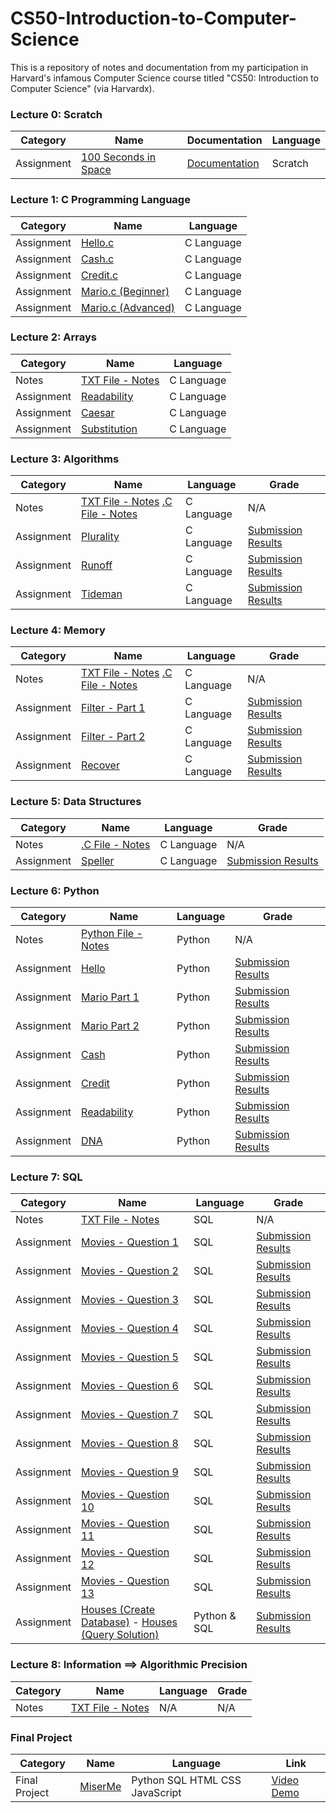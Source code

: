 # CS50-Introduction-to-Computer-Science

This is a repository of notes and documentation from my participation in Harvard's infamous Computer Science course titled "CS50: Introduction to Computer Science" (via Harvardx).

### Lecture 0: Scratch

| Category   | Name                                                                | Documentation                                                                                                                            | Language |
| ---------- | ------------------------------------------------------------------- | ---------------------------------------------------------------------------------------------------------------------------------------- | -------- |
| Assignment | [100 Seconds in Space](https://scratch.mit.edu/projects/400619243/) | [Documentation](https://github.com/kroos783/-CS50-Introduction-to-Computer-Science/tree/master/lecture_0/100%20Seconds%20in%20Space.sb3) | Scratch  |

### Lecture 1: C Programming Language

| Category   | Name                                                                                                              | Language   | 
| ---------- | ----------------------------------------------------------------------------------------------------------------- | ---------- | 
| Assignment | [Hello.c](https://github.com/kroos783/-CS50-Introduction-to-Computer-Science/tree/master/pset1/hello)             | C Language |
| Assignment | [Cash.c](https://github.com/kroos783/-CS50-Introduction-to-Computer-Science/tree/master/pset1/cash)               | C Language |
| Assignment | [Credit.c](https://github.com/kroos783/-CS50-Introduction-to-Computer-Science/tree/master/pset1/credit)           | C Language |
| Assignment | [Mario.c (Beginner)](https://github.com/kroos783/-CS50-Introduction-to-Computer-Science/tree/master/pset1/mario)  | C Language |
| Assignment | [Mario.c (Advanced)](https://github.com/kroos783/-CS50-Introduction-to-Computer-Science/tree/master/pset1/mario2) | C Language |

### Lecture 2: Arrays

| Category   | Name                                                                                                                                    | Language   |
| ---------- | --------------------------------------------------------------------------------------------------------------------------------------- | ---------- | 
| Notes      | [TXT File - Notes](https://github.com/kroos783/-CS50-Introduction-to-Computer-Science/tree/master/lecture_2/notes/lecture_2_shorts.txt) | C Language |
| Assignment | [Readability](https://github.com/kroos783/-CS50-Introduction-to-Computer-Science/tree/master/lecture_2/readability/readability.c)       | C Language |
| Assignment | [Caesar](https://github.com/kroos783/-CS50-Introduction-to-Computer-Science/tree/master/lecture_2/caesar/caesar.c)                      | C Language |
| Assignment | [Substitution](https://github.com/kroos783/-CS50-Introduction-to-Computer-Science/tree/master/lecture_2/substitution/substitution.c)    | C Language |

### Lecture 3: Algorithms

| Category   | Name                                                                                                                                                                                                                                                           | Language   | Grade                                                                                                                                                   |
| ---------- | -------------------------------------------------------------------------------------------------------------------------------------------------------------------------------------------------------------------------------------------------------------- | ---------- | ------------------------------------------------------------------------------------------------------------------------------------------------------- |
| Notes      | [TXT File - Notes](https://github.com/kroos783/-CS50-Introduction-to-Computer-Science/tree/master/lecture_3/notes/lecture_3.txt) [.C File - Notes](https://github.com/kroos783/-CS50-Introduction-to-Computer-Science/tree/master/lecture_3/notes/lecture_3.c) | C Language | N/A                                                                                                                                                     |
| Assignment | [Plurality](https://github.com/kroos783/-CS50-Introduction-to-Computer-Science/tree/master/lecture_3/plurality/plurality.c)                                                                                                                                    | C Language | [Submission Results](https://github.com/kroos783/-CS50-Introduction-to-Computer-Science/tree/master/lecture_3/results/check50_plurality/submission.jpg) |
| Assignment | [Runoff](https://github.com/kroos783/-CS50-Introduction-to-Computer-Science/tree/master/lecture_3/runoff/runoff.c)                                                                                                                                             | C Language | [Submission Results](https://github.com/kroos783/-CS50-Introduction-to-Computer-Science/tree/master/lecture_3/results/check50_runoff/submission.png)    |
| Assignment | [Tideman](https://github.com/kroos783/-CS50-Introduction-to-Computer-Science/tree/master/lecture_3/tideman/tideman.c)                                                                                                                                          | C Language | [Submission Results](https://github.com/kroos783/-CS50-Introduction-to-Computer-Science/tree/master/lecture_3/results/check50_tideman/submission.png)   |

### Lecture 4: Memory

| Category   | Name                                                                                                                                                                                                                                                           | Language   | Grade                                                                                                                                                  |
| ---------- | -------------------------------------------------------------------------------------------------------------------------------------------------------------------------------------------------------------------------------------------------------------- | ---------- | ------------------------------------------------------------------------------------------------------------------------------------------------------ |
| Notes      | [TXT File - Notes](https://github.com/kroos783/-CS50-Introduction-to-Computer-Science/tree/master/lecture_4/notes/lecture_4.txt) [.C File - Notes](https://github.com/kroos783/-CS50-Introduction-to-Computer-Science/tree/master/lecture_4/notes/lecture_4.c) | C Language | N/A                                                                                                                                                    |
| Assignment | [Filter - Part 1](https://github.com/kroos783/-CS50-Introduction-to-Computer-Science/tree/master/lecture_4/filter_part_1/helpers.c)                                                                                                                            | C Language | [Submission Results](https://github.com/kroos783/-CS50-Introduction-to-Computer-Science/tree/master/lecture_4/results/check50_filter_1/submission.png) |
| Assignment | [Filter - Part 2](https://github.com/kroos783/-CS50-Introduction-to-Computer-Science/tree/master/lecture_4/filter_part_2/helpers.c)                                                                                                                            | C Language | [Submission Results](https://github.com/kroos783/-CS50-Introduction-to-Computer-Science/tree/master/lecture_4/results/check50_filter_2/submission.png) |
| Assignment | [Recover](https://github.com/kroos783/-CS50-Introduction-to-Computer-Science/tree/master/lecture_4/recover/recover.c)                                                                                                                                          | C Language | [Submission Results](https://github.com/kroos783/-CS50-Introduction-to-Computer-Science/tree/master/lecture_4/results/check50_recover/submission.png)  |

### Lecture 5: Data Structures

| Category   | Name                                                                                                                          | Language   | Grade                                                                                                                                                 |
| ---------- | ----------------------------------------------------------------------------------------------------------------------------- | ---------- | ----------------------------------------------------------------------------------------------------------------------------------------------------- |
| Notes      | [.C File - Notes](https://github.com/kroos783/-CS50-Introduction-to-Computer-Science/tree/master/lecture_5/notes/lecture_5.c) | C Language | N/A                                                                                                                                                   |
| Assignment | [Speller](https://github.com/kroos783/-CS50-Introduction-to-Computer-Science/tree/master/lecture_5/speller/dictionary.c)      | C Language | [Submission Results](https://github.com/kroos783/-CS50-Introduction-to-Computer-Science/tree/master/lecture_5/results/check50_speller/submission.png) |

### Lecture 6: Python

| Category   | Name                                                                                                                               | Language | Grade                                                                                                                                                     |
| ---------- | ---------------------------------------------------------------------------------------------------------------------------------- | -------- | --------------------------------------------------------------------------------------------------------------------------------------------------------- |
| Notes      | [Python File - Notes](https://github.com/kroos783/-CS50-Introduction-to-Computer-Science/tree/master/lecture_6/notes/lecture_6.py) | Python   | N/A                                                                                                                                                       |
| Assignment | [Hello](https://github.com/kroos783/-CS50-Introduction-to-Computer-Science/tree/master/lecture_6/hello/hello.py)                   | Python   | [Submission Results](https://github.com/kroos783/-CS50-Introduction-to-Computer-Science/tree/master/lecture_6/results/check50_hello/submission.png)       |
| Assignment | [Mario Part 1](https://github.com/kroos783/-CS50-Introduction-to-Computer-Science/tree/master/lecture_6/mario1/mario.py)           | Python   | [Submission Results](https://github.com/kroos783/-CS50-Introduction-to-Computer-Science/tree/master/lecture_6/results/check50_mario1/submission.png)      |
| Assignment | [Mario Part 2](https://github.com/kroos783/-CS50-Introduction-to-Computer-Science/tree/master/lecture_6/mario2/mario.py)           | Python   | [Submission Results](https://github.com/kroos783/-CS50-Introduction-to-Computer-Science/tree/master/lecture_6/results/check50_mario2/submission.png)      |
| Assignment | [Cash](https://github.com/kroos783/-CS50-Introduction-to-Computer-Science/tree/master/lecture_6/cash/cash.py)                      | Python   | [Submission Results](https://github.com/kroos783/-CS50-Introduction-to-Computer-Science/tree/master/lecture_6/results/check50_cash/submission.png)        |
| Assignment | [Credit](https://github.com/kroos783/-CS50-Introduction-to-Computer-Science/tree/master/lecture_6/credit/credit.py)                | Python   | [Submission Results](https://github.com/kroos783/-CS50-Introduction-to-Computer-Science/tree/master/lecture_6/results/check50_credit/submission.png)      |
| Assignment | [Readability](https://github.com/kroos783/-CS50-Introduction-to-Computer-Science/tree/master/lecture_6/readability/readability.py) | Python   | [Submission Results](https://github.com/kroos783/-CS50-Introduction-to-Computer-Science/tree/master/lecture_6/results/check50_readability/submission.png) |
| Assignment | [DNA](https://github.com/kroos783/-CS50-Introduction-to-Computer-Science/tree/master/lecture_6/dna/dna.py)                         | Python   | [Submission Results](https://github.com/kroos783/-CS50-Introduction-to-Computer-Science/tree/master/lecture_6/results/check50_dna/submission.png)         |

### Lecture 7: SQL

| Category   | Name                                                                                                                                                                                                                                                                         | Language     | Grade                                                                                                                                                |
| ---------- | ---------------------------------------------------------------------------------------------------------------------------------------------------------------------------------------------------------------------------------------------------------------------------- | ------------ | ---------------------------------------------------------------------------------------------------------------------------------------------------- |
| Notes      | [TXT File - Notes](https://github.com/kroos783/-CS50-Introduction-to-Computer-Science/tree/master/lecture_7/notes/lecture_7.txt)                                                                                                                                             | SQL          | N/A                                                                                                                                                  |
| Assignment | [Movies - Question 1](https://github.com/kroos783/-CS50-Introduction-to-Computer-Science/tree/master/lecture_7/movies/1.sql)                                                                                                                                                 | SQL          | [Submission Results](https://github.com/kroos783/-CS50-Introduction-to-Computer-Science/tree/master/lecture_7/results/check50_movies/submission.png) |
| Assignment | [Movies - Question 2](https://github.com/kroos783/-CS50-Introduction-to-Computer-Science/tree/master/lecture_7/movies/2.sql)                                                                                                                                                 | SQL          | [Submission Results](https://github.com/kroos783/-CS50-Introduction-to-Computer-Science/tree/master/lecture_7/results/check50_movies/submission.png) |
| Assignment | [Movies - Question 3](https://github.com/kroos783/-CS50-Introduction-to-Computer-Science/tree/master/lecture_7/movies/3.sql)                                                                                                                                                 | SQL          | [Submission Results](https://github.com/kroos783/-CS50-Introduction-to-Computer-Science/tree/master/lecture_7/results/check50_movies/submission.png) |
| Assignment | [Movies - Question 4](https://github.com/kroos783/-CS50-Introduction-to-Computer-Science/tree/master/lecture_7/movies/4.sql)                                                                                                                                                 | SQL          | [Submission Results](https://github.com/kroos783/-CS50-Introduction-to-Computer-Science/tree/master/lecture_7/results/check50_movies/submission.png) |
| Assignment | [Movies - Question 5](https://github.com/kroos783/-CS50-Introduction-to-Computer-Science/tree/master/lecture_7/movies/5.sql)                                                                                                                                                 | SQL          | [Submission Results](https://github.com/kroos783/-CS50-Introduction-to-Computer-Science/tree/master/lecture_7/results/check50_movies/submission.png) |
| Assignment | [Movies - Question 6](https://github.com/kroos783/-CS50-Introduction-to-Computer-Science/tree/master/lecture_7/movies/6.sql)                                                                                                                                                 | SQL          | [Submission Results](https://github.com/kroos783/-CS50-Introduction-to-Computer-Science/tree/master/lecture_7/results/check50_movies/submission.png) |
| Assignment | [Movies - Question 7](https://github.com/kroos783/-CS50-Introduction-to-Computer-Science/tree/master/lecture_7/movies/7.sql)                                                                                                                                                 | SQL          | [Submission Results](https://github.com/kroos783/-CS50-Introduction-to-Computer-Science/tree/master/lecture_7/results/check50_movies/submission.png) |
| Assignment | [Movies - Question 8](https://github.com/kroos783/-CS50-Introduction-to-Computer-Science/tree/master/lecture_7/movies/8.sql)                                                                                                                                                 | SQL          | [Submission Results](https://github.com/kroos783/-CS50-Introduction-to-Computer-Science/tree/master/lecture_7/results/check50_movies/submission.png) |
| Assignment | [Movies - Question 9](https://github.com/kroos783/-CS50-Introduction-to-Computer-Science/tree/master/lecture_7/movies/9.sql)                                                                                                                                                 | SQL          | [Submission Results](https://github.com/kroos783/-CS50-Introduction-to-Computer-Science/tree/master/lecture_7/results/check50_movies/submission.png) |
| Assignment | [Movies - Question 10](https://github.com/kroos783/-CS50-Introduction-to-Computer-Science/tree/master/lecture_7/movies/10.sql)                                                                                                                                               | SQL          | [Submission Results](https://github.com/kroos783/-CS50-Introduction-to-Computer-Science/tree/master/lecture_7/results/check50_movies/submission.png) |
| Assignment | [Movies - Question 11](https://github.com/kroos783/-CS50-Introduction-to-Computer-Science/tree/master/lecture_7/movies/11.sql)                                                                                                                                               | SQL          | [Submission Results](https://github.com/kroos783/-CS50-Introduction-to-Computer-Science/tree/master/lecture_7/results/check50_movies/submission.png) |
| Assignment | [Movies - Question 12](https://github.com/kroos783/-CS50-Introduction-to-Computer-Science/tree/master/lecture_7/movies/12.sql)                                                                                                                                               | SQL          | [Submission Results](https://github.com/kroos783/-CS50-Introduction-to-Computer-Science/tree/master/lecture_7/results/check50_movies/submission.png) |
| Assignment | [Movies - Question 13](https://github.com/kroos783/-CS50-Introduction-to-Computer-Science/tree/master/lecture_7/movies/13.sql)                                                                                                                                               | SQL          | [Submission Results](https://github.com/kroos783/-CS50-Introduction-to-Computer-Science/tree/master/lecture_7/results/check50_movies/submission.png) |
| Assignment | [Houses (Create Database)](https://github.com/kroos783/-CS50-Introduction-to-Computer-Science/tree/master/lecture_7/houses/import.py) - [Houses (Query Solution)](https://github.com/kroos783/-CS50-Introduction-to-Computer-Science/tree/master/lecture_7/houses/roster.py) | Python & SQL | [Submission Results](https://github.com/kroos783/-CS50-Introduction-to-Computer-Science/tree/master/lecture_7/results/check50_houses/submission.png) |

### Lecture 8: Information ==> Algorithmic Precision

| Category | Name                                                                                                                       | Language | Grade |
| -------- | -------------------------------------------------------------------------------------------------------------------------- | -------- | ----- |
| Notes    | [TXT File - Notes](https://github.com/kroos783/-CS50-Introduction-to-Computer-Science/tree/master/lecture_8/lecture_8.txt) | N/A      | N/A   |

### Final Project

| Category      | Name                                           | Language                       | Link                                       |
| ------------- | ---------------------------------------------- | ------------------------------ | ------------------------------------------ |
| Final Project | [MiserMe](https://github.com/kroos783/MiserMe) | Python SQL HTML CSS JavaScript | [Video Demo](https://youtu.be/0HwxuUpiMC0) |
